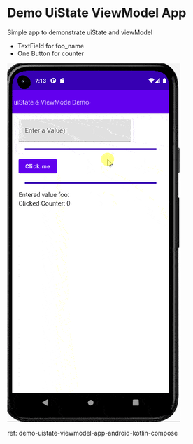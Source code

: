 # Demo UiState ViewModel App
Simple app to demonstrate uiState and viewModel 

- TextField for foo_name
- One Button for counter

![](screenshot.gif)

ref: demo-uistate-viewmodel-app-android-kotlin-compose